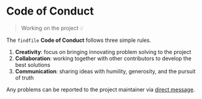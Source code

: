 # Code of Conduct

> Working on the project 💡

The `findfile` **Code of Conduct** follows three simple rules.  

1. **Creativity**: focus on bringing innovating problem solving to the project  
2. **Collaboration**: working together with other contributors to develop the best solutions  
3. **Communication**: sharing ideas with humility, generosity, and the pursuit of truth  

Any problems can be reported to the project maintainer via [direct message](https://twitter.com/messages/compose?recipient_id=168005768).  